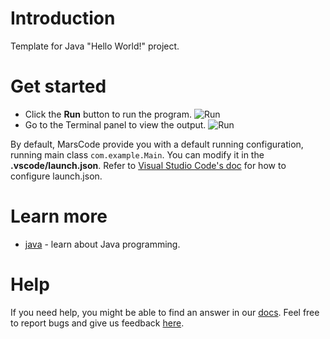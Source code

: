 # Introduction
Template for Java "Hello World!" project.

# Get started
- Click the **Run** button to run the program.
  ![Run](https://lf-cdn.marscode.com/obj/eden-sg/ljhwz_lkpkbvsj/ljhwZthlaukjlkulzlp/project_template/prod/c979b03a6d881789b7134dcc0098b962f58059f9/images/native_java/run.jpeg)
- Go to the Terminal panel to view the output.
  ![Run](https://lf-cdn.marscode.com/obj/eden-sg/ljhwz_lkpkbvsj/ljhwZthlaukjlkulzlp/project_template/prod/c979b03a6d881789b7134dcc0098b962f58059f9/images/native_java/terminal.jpeg)

By default, MarsCode provide you with a default running configuration, running main class `com.example.Main`. You can modify it in the **.vscode/launch.json**. Refer to [Visual Studio Code's doc](https://code.visualstudio.com/docs/editor/debugging) for how to configure launch.json.

# Learn more
- [java](https://dev.java/learn/) - learn about Java programming.

# Help
If you need help, you might be able to find an answer in our [docs](https://docs.marscode.com/). Feel free to report bugs and give us feedback [here](https://discord.gg/qtVMXEDbRw).